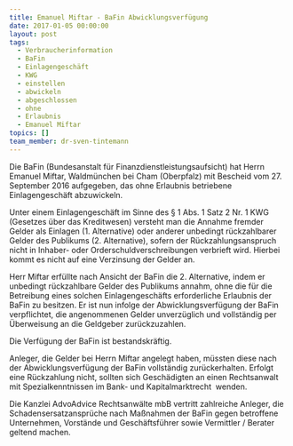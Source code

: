 ```yaml
---
title: Emanuel Miftar - BaFin Abwicklungsverfügung
date: 2017-01-05 00:00:00
layout: post
tags:
  - Verbraucherinformation
  - BaFin
  - Einlagengeschäft
  - KWG
  - einstellen
  - abwickeln
  - abgeschlossen
  - ohne
  - Erlaubnis
  - Emanuel Miftar
topics: []
team_member: dr-sven-tintemann
---
```



Die BaFin (Bundesanstalt für Finanzdienstleistungsaufsicht) hat Herrn Emanuel Miftar, Waldmünchen bei Cham (Oberpfalz) mit Bescheid vom 27. September 2016 aufgegeben, das ohne Erlaubnis betriebene Einlagengeschäft abzuwickeln.

Unter einem Einlagengeschäft im Sinne des § 1 Abs. 1 Satz 2 Nr. 1 KWG (Gesetzes über das Kreditwesen) versteht man die Annahme fremder Gelder als Einlagen (1. Alternative) oder anderer unbedingt rückzahlbarer Gelder des Publikums (2. Alternative), sofern der Rückzahlungsanspruch nicht in Inhaber- oder Orderschuldverschreibungen verbrieft wird. Hierbei kommt es nicht auf eine Verzinsung der Gelder an.

Herr Miftar erfüllte nach Ansicht der BaFin die 2. Alternative, indem er unbedingt rückzahlbare Gelder des Publikums annahm, ohne die für die Betreibung eines solchen Einlagengeschäfts erforderliche Erlaubnis der BaFin zu besitzen. Er ist nun infolge der Abwicklungsverfügung der BaFin verpflichtet, die angenommenen Gelder unverzüglich und vollständig per Überweisung an die Geldgeber zurückzuzahlen.

Die Verfügung der BaFin ist bestandskräftig.

Anleger, die Gelder bei Herrn Miftar angelegt haben, müssten diese nach der Abwicklungsverfügung der BaFin vollständig zurückerhalten. Erfolgt eine Rückzahlung nicht, sollten sich Geschädigten an einen Rechtsanwalt mit Spezialkenntnissen im Bank- und Kapitalmarktrecht  wenden.

Die Kanzlei AdvoAdvice Rechtsanwälte mbB vertritt zahlreiche Anleger, die Schadensersatzansprüche nach Maßnahmen der BaFin gegen betroffene Unternehmen, Vorstände und Geschäftsführer sowie Vermittler / Berater geltend machen.